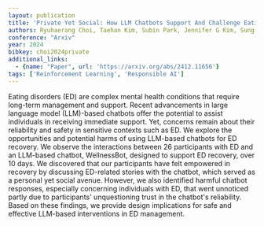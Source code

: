 ```yaml
---
layout: publication
title: 'Private Yet Social: How LLM Chatbots Support And Challenge Eating Disorder Recovery'
authors: Ryuhaerang Choi, Taehan Kim, Subin Park, Jennifer G Kim, Sung-ju Lee
conference: "Arxiv"
year: 2024
bibkey: choi2024private
additional_links:
  - {name: "Paper", url: 'https://arxiv.org/abs/2412.11656'}
tags: ['Reinforcement Learning', 'Responsible AI']
---
```

Eating disorders (ED) are complex mental health conditions that require
long-term management and support. Recent advancements in large language model
(LLM)-based chatbots offer the potential to assist individuals in receiving
immediate support. Yet, concerns remain about their reliability and safety in
sensitive contexts such as ED. We explore the opportunities and potential harms
of using LLM-based chatbots for ED recovery. We observe the interactions
between 26 participants with ED and an LLM-based chatbot, WellnessBot, designed
to support ED recovery, over 10 days. We discovered that our participants have
felt empowered in recovery by discussing ED-related stories with the chatbot,
which served as a personal yet social avenue. However, we also identified
harmful chatbot responses, especially concerning individuals with ED, that went
unnoticed partly due to participants' unquestioning trust in the chatbot's
reliability. Based on these findings, we provide design implications for safe
and effective LLM-based interventions in ED management.
